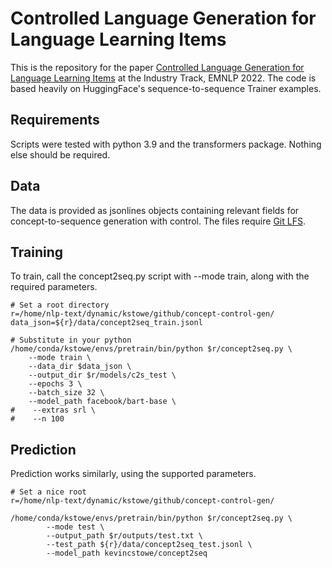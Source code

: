 # Controlled Language Generation for Language Learning Items

This is the repository for the paper <a href="https://arxiv.org/abs/2211.15731">Controlled Language Generation for Language Learning Items</a> at the Industry Track, EMNLP 2022. The code is based heavily on HuggingFace's sequence-to-sequence Trainer examples.

## Requirements
Scripts were tested with python 3.9 and the transformers package. Nothing else should be required.

## Data
The data is provided as jsonlines objects containing relevant fields for concept-to-sequence generation with control. The files require <a href="https://git-lfs.com/">Git LFS</a>.

## Training

To train, call the concept2seq.py script with --mode train, along with the required parameters.

```
# Set a root directory
r=/home/nlp-text/dynamic/kstowe/github/concept-control-gen/
data_json=${r}/data/concept2seq_train.jsonl

# Substitute in your python
/home/conda/kstowe/envs/pretrain/bin/python $r/concept2seq.py \
    --mode train \
    --data_dir $data_json \
    --output_dir $r/models/c2s_test \
    --epochs 3 \
    --batch_size 32 \
    --model_path facebook/bart-base \
#    --extras srl \
#    --n 100
```

## Prediction

Prediction works similarly, using the supported parameters.

```
# Set a nice root
r=/home/nlp-text/dynamic/kstowe/github/concept-control-gen/

/home/conda/kstowe/envs/pretrain/bin/python $r/concept2seq.py \
        --mode test \
        --output_path $r/outputs/test.txt \
        --test_path ${r}/data/concept2seq_test.jsonl \
        --model_path kevincstowe/concept2seq
```

